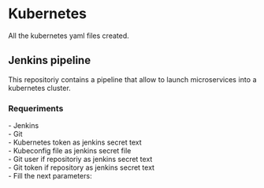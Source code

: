 <h1> Kubernetes</h1>
<p align="justify">All the kubernetes yaml files created.</p>

<h2>Jenkins pipeline</h2>
<p align="justify">This repositoriy contains a pipeline that allow to launch microservices into a kubernetes cluster.</p>

<h3>Requeriments</h3>
- Jenkins<br>
- Git<br>
- Kubernetes token as jenkins secret text<br>
- Kubeconfig file as jenkins secret file<br>
- Git user if repositoriy as jenkins secret text</br>
- Git token if repository as jenkins secret text</br>
- Fill the next parameters:</br>
